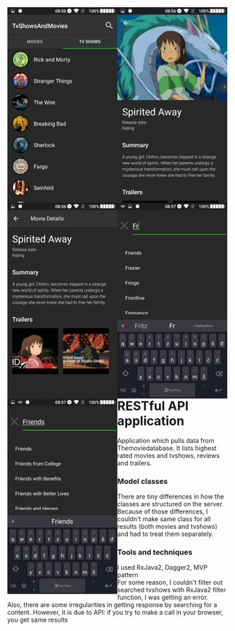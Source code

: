 <div align="center">
<img style="float:left;" width="250" height="auto" src="https://github.com/azemZejnil/TvShowsAndMovies/blob/master/docs/imgs/Screenshot_20180725-085613.png">
<img style="float:left;" width="250" height="auto" src="https://github.com/azemZejnil/TvShowsAndMovies/blob/master/docs/imgs/Screenshot_20180725-085626.png">
<img style="float:left;" width="250" height="auto" src="https://github.com/azemZejnil/TvShowsAndMovies/blob/master/docs/imgs/Screenshot_20180725-085635.png">
<img style="float:left;" width="250" height="auto" src="https://github.com/azemZejnil/TvShowsAndMovies/blob/master/docs/imgs/Screenshot_20180725-085712.png">
<img style="float:left;" width="250" height="auto" src="https://github.com/azemZejnil/TvShowsAndMovies/blob/master/docs/imgs/Screenshot_20180725-085723.png">
</div>

<br>

# RESTful API application
Application which pulls data from Themoviedatabase. It lists highest rated movies and tvshows, reviews and trailers.

### Model classes
There are tiny differences in how the classes are structured on the server.
<br>
Because of those differences, I couldn't make same class for all results (both movies and tvshows)
and had to treat them separately.

### Tools and techniques
I used RxJava2, Dagger2, MVP pattern
<br>
For some reason, I couldn't filter out searched tvshows with RxJava2 filter function, I was getting an error.
<br>
Also, there are some irregularities in getting response by searching for a content.
However, it is due to API: if you try to make a call in your browser, you get same results